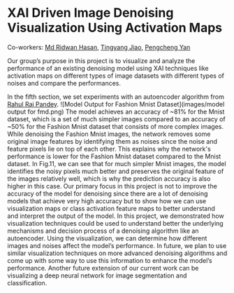 # XAI Driven Image Denoising Visualization Using Activation Maps
Co-workers: [Md Ridwan Hasan](mdridwan@ualberta.ca), [Tingyang Jiao](tingyang@ualberta.ca), [Pengcheng Yan](py@ualberta.ca)

Our group’s purpose in this project is to visualize and analyze the performance of an existing denoising model using XAI techniques like activation maps on different types of image datasets with different types of noises and compare the performances.

In the fifth section, we set experiments with an autoencoder algorithm from [Rahul Raj Pandey](https://github.com/Rahulraj31/Autoencoder_MNIST-Fashion).
![Model Output for Fashion Mnist Dataset](images/model output for fmd.png)
The model achieves an accuracy of ~81% for the Mnist dataset, which is a set of much simpler images compared to an accuracy of ~50% for the Fashion Mnist dataset that consists of more complex images.
While denoising the Fashion Mnist images, the network removes some original image features by identifying them as noises since the noise and feature pixels lie on top of each other. This explains why the network's performance is lower for the Fashion Mnist dataset compared to the Mnist dataset. In Fig.11, we can see that for much simpler Mnist images, the model identifies the noisy pixels much better and preserves the original feature of the images relatively well, which is why the prediction accuracy is also higher in this case. Our primary focus in this project is not to improve the accuracy of the model for denoising since there are a lot of denoising models that achieve very high accuracy but to show how we can use visualization maps or class activation feature maps to better understand and interpret the output of the model.
In this project, we demonstrated how visualization techniques could be used to understand better the underlying mechanisms and decision process of a denoising algorithm like an autoencoder. Using the visualization, we can determine how different images and noises affect the model’s performance. In future, we plan to use similar visualization techniques on more advanced denoising algorithms and come up with some way to use this information to enhance the model’s performance. Another future extension of our current work can be visualizing a deep neural network for image segmentation and classification.
